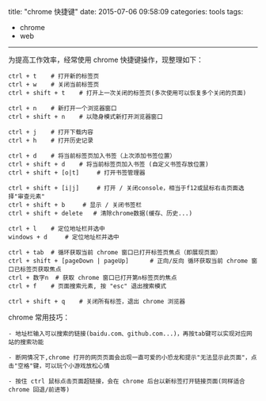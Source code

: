title: "chrome 快捷键"
date: 2015-07-06 09:58:09
categories: tools
tags:
  - chrome
  - web
---

为提高工作效率，经常使用 chrome 快捷键操作，现整理如下：

	ctrl + t 	# 打开新的标签页
	ctrl + w 	# 关闭当前标签页		
	ctrl + shift + t 	# 打开上一次关闭的标签页(多次使用可以恢复多个关闭的页面)

	ctrl + n 	# 新打开一个浏览器窗口
	ctrl + shift + n 	# 以隐身模式新打开浏览器窗口

	ctrl + j 	# 打开下载内容
	ctrl + h 	# 打开历史记录

	ctrl + d 	# 将当前标签页加入书签（上次添加书签位置）
	ctrl + shift + d 	# 将当前标签页加入书签 (自定义书签存放位置)
    ctrl + shift + [o|t]     # 打开书签管理器

    ctrl + shift + [i|j]     # 打开 / 关闭console，相当于f12或鼠标右击页面选择"审查元素"
    ctrl + shift + b     # 显示 / 关闭书签栏
    ctrl + shift + delete 	# 清除chrome数据(缓存、历史...)

    ctrl + l 	# 定位地址栏并选中
    windows + d 	# 定位地址栏并选中

    ctrl + tab 	# 循环获取当前 chrome 窗口已打开标签页焦点（即展现页面）
    ctrl + shift + [pageDown | pageUp] 		# 正向/反向 循环获取当前 chrome 窗口已标签页获取焦点
    ctrl + 数字n 	# 获取 chrome 窗口已打开第n标签页的焦点
    ctrl + f 	# 页面搜索元素, 按 "esc" 退出搜索模式

    ctrl + shift + q 	# 关闭所有标签，退出 chrome 浏览器

chrome 常用技巧：
	
	- 地址栏输入可以搜索的链接(baidu.com、github.com...)，再按tab键可以实现对应网站的搜索功能

	- 断网情况下,chrome 打开的网页页面会出现一直可爱的小恐龙和提示"无法显示此页面"，点击"空格"键，可以玩个小游戏放松心情

	- 按住 ctrl 鼠标点击页面超链接，会在 chrome 后台以新标签打开链接页面(同样适合 chrome 回退/前进等)